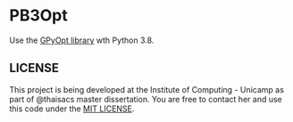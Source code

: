 # PB3Opt


Use the [GPyOpt library](https://github.com/lmcad-unicamp/GPyOpt) wth Python 3.8.

## LICENSE

This project is being developed at the Institute of Computing - Unicamp as part of @thaisacs master dissertation.
You are free to contact her and use this code under the [MIT LICENSE](https://choosealicense.com/licenses/mit/).
